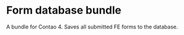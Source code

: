 Form database bundle
====================
A bundle for Contao 4. Saves all submitted FE forms to the database.
